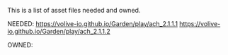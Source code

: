 This is a list of asset files needed and owned.

NEEDED:
https://volive-io.github.io/Garden/play/ach_2.1.1.1
https://volive-io.github.io/Garden/play/ach_2.1.1.2

OWNED:
